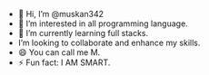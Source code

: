 - 👋 Hi, I’m @muskan342
- 👀 I’m interested in all programming language.
- 🌱 I’m currently learning full stacks.
-  I’m looking to collaborate and enhance my skills.
- 😄 You can call me M.
- ⚡ Fun fact: I AM SMART.

<!---
--->
